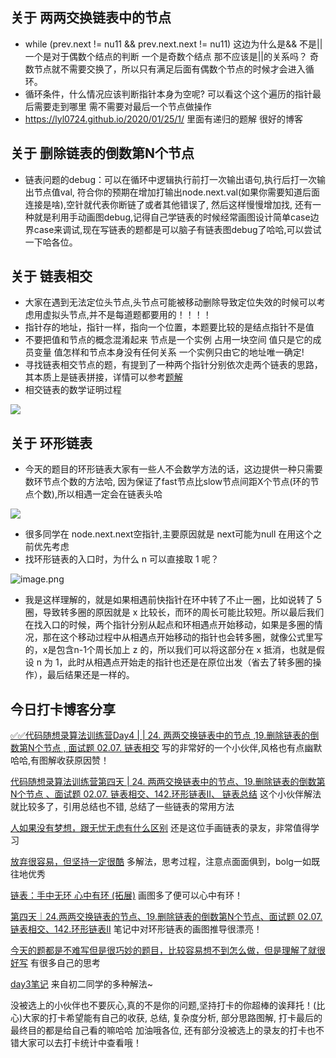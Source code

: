 ## 关于 两两交换链表中的节点 

- while (prev.next != nu11 && prev.next.next != nu11) 这边为什么是&& 不是|| 一个是对于偶数个结点的判断 一个是奇数个结点 那不应该是||的关系吗？ 奇数节点就不需要交换了，所以只有满足后面有偶数个节点的时候才会进入循环。
- 循环条件，什么情况应该判断指针本身为空呢? 可以看这个这个遍历的指针最后需要走到哪里  需不需要对最后一个节点做操作
- https://lyl0724.github.io/2020/01/25/1/ 里面有递归的题解 很好的博客

## 关于 删除链表的倒数第N个节点 

- 链表问题的debug：可以在循环中逻辑执行前打一次输出语句,执行后打一次输出节点值val, 符合你的预期在增加打输出node.next.val(如果你需要知道后面连接是啥),空针就代表你断链了或者其他错误了, 然后这样慢慢增加找, 还有一种就是利用手动画图debug,记得自己学链表的时候经常画图设计简单case边界case来调试,现在写链表的题都是可以脑子有链表图debug了哈哈,可以尝试一下哈各位。

## 关于 链表相交 

- 大家在遇到无法定位头节点,头节点可能被移动删除导致定位失效的时候可以考虑用虚拟头节点,并不是每道题都要用的！！！！
- 指针存的地址，指针一样，指向一个位置，本题要比较的是结点指针不是值
- 不要把值和节点的概念混淆起来  节点是一个实例 占用一块空间  值只是它的成员变量  值怎样和节点本身没有任何关系  一个实例只由它的地址唯一确定!
- 寻找链表相交节点的题，有提到了一种两个指针分别依次走两个链表的思路，其本质上是链表拼接，详情可以参考[题解](https://leetcode.cn/problems/intersection-of-two-linked-lists/solution/intersection-of-two-linked-lists-shuang-zhi-zhen-l/)
- 相交链表的数学证明过程

![](./assets/2.%20%E7%AC%AC%E4%BA%8C%E7%AB%A0%20%E9%93%BE%E8%A1%A8part02/2.%20%E7%AC%AC%E4%BA%8C%E7%AB%A0%20%E9%93%BE%E8%A1%A8part02.png)

## 关于 环形链表 

- 今天的题目的环形链表大家有一些人不会数学方法的话，这边提供一种只需要数环节点个数的方法哈, 因为保证了fast节点比slow节点间距X个节点(环的节点个数),所以相遇一定会在链表头哈 

![](./assets/2.%20%E7%AC%AC%E4%BA%8C%E7%AB%A0%20%E9%93%BE%E8%A1%A8part02/2.%20%E7%AC%AC%E4%BA%8C%E7%AB%A0%20%E9%93%BE%E8%A1%A8part02-1.png)

 - 很多同学在 node.next.next空指针,主要原因就是 next可能为null 在用这个之前优先考虑 
 - 找环形链表的入口时，为什么 n 可以直接取 1 呢？ 

![image.png](../../../Attachment/imgs/0000k/1736055074213-d713b42f-962d-4b77-a377-ae82226e2258.webp)

- 我是这样理解的，就是如果相遇前快指针在环中转了不止一圈，比如说转了 5 圈，导致转多圈的原因就是 x 比较长，而环的周长可能比较短。所以最后我们在找入口的时候，两个指针分别从起点和环相遇点开始移动，如果是多圈的情况，那在这个移动过程中从相遇点开始移动的指针也会转多圈，就像公式里写的，x是包含n-1个周长加上 z 的，所以我们可以将这部分在 x 抵消，也就是假设 n 为 1，此时从相遇点开始走的指针也还是在原位出发（省去了转多圈的操作），最后结果还是一样的。

## 今日打卡博客分享 

[✅✅代码随想录算法训练营Day4 | | 24. 两两交换链表中的节点 ,19.删除链表的倒数第N个节点 , 面试题 02.07. 链表相交](https://juejin.cn/post/7146835270145409038)  写的非常好的一个小伙伴,风格也有点幽默哈哈,有图解收获原因赞！

[代码随想录算法训练营第四天 | 24. 两两交换链表中的节点、19.删除链表的倒数第N个节点 、面试题 02.07. 链表相交、142.环形链表II、 链表总结](https://juejin.cn/post/7146851482707443748/)  这个小伙伴解法就比较多了，引用总结也不错, 总结了一些链表的常用方法

[人如果没有梦想，跟无忧无虑有什么区别](http://t.csdn.cn/rjvO3) 还是这位手画链表的录友，非常值得学习

[放弃很容易，但坚持一定很酷](http://t.csdn.cn/ECBxt) 多解法，思考过程，注意点面面俱到，bolg一如既往地优秀

[链表：手中无环 心中有环 (拓展)](https://www.jianshu.com/p/84ae42e79d9d) 画图多了便可以心中有环！

[第四天｜24.两两交换链表的节点、19.删除链表的倒数第N个节点、面试题 02.07. 链表相交、142.环形链表II](https://www.yuque.com/xiaoshan_wgo/alog/pcenhscg4tmx6ogz) 笔记中对环形链表的画图推导很漂亮！

[今天的题都是不难写但是很巧妙的题目，比较容易想不到怎么做，但是理解了就很好写](https://blog.csdn.net/zszq111/article/details/129629162) 有很多自己的思考

[day3笔记](https://blog.csdn.net/Xiaoxiaodezhuren/article/details/143455801?sharetype=blogdetail&sharerId=143455801&sharerefer=PC&sharesource=Xiaoxiaodezhuren&spm=1011.2480.3001.8118) 来自初二同学的多种解法~

没被选上的小伙伴也不要灰心,真的不是你的问题,坚持打卡的你超棒的诶拜托！(比心)大家的打卡希望能有自己的收获, 总结, 复杂度分析, 部分思路图解, 打卡最后的最终目的都是给自己看的嘛哈哈 加油哦各位,  还有部分没被选上的录友的打卡也不错大家可以去打卡统计中查看哦！